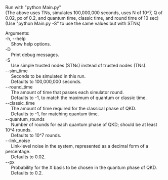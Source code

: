 Run with "python Main.py" <br />
(The above uses TNs, simulates 100,000,000 seconds, uses N of 10^7, Q of 0.02, px of 0.2, and quantum time, classic time, and round time of 10 sec) <br />
(Use "python Main.py -S" to use the same values but with STNs) <br />

Arguments: <br />
-h, --help <br />
&emsp; Show help options. <br />
-D <br />
&emsp; Print debug messages. <br />
-S <br />
&emsp; Use simple trusted nodes (STNs) instead of trusted nodes (TNs). <br />
--sim_time <br />
&emsp; Seconds to be simulated in this run. <br />
&emsp; Defaults to 100,000,000 seconds. <br />
--round_time <br />
&emsp; The amount of time that passes each simulator round. <br />
&emsp; Defaults to -1, to match the maximum of quantum or classic time. <br />
--classic_time <br />
&emsp; The amount of time required for the classical phase of QKD. <br />
&emsp; Defaults to -1, for matching quantum time. <br />
--quantum_rounds <br />
&emsp; Number of rounds for each quantum phase of QKD; should be at least 10^4 rounds. <br />
&emsp; Defaults to 10^7 rounds. <br />
--link_noise <br />
&emsp; Link-level noise in the system, represented as a decimal form of a percentage. <br />
&emsp; Defaults to 0.02. <br />
--px <br />
&emsp; Probability for the X basis to be chosen in the quantum phase of QKD. <br />
&emsp; Defaults to 0.2. <br />